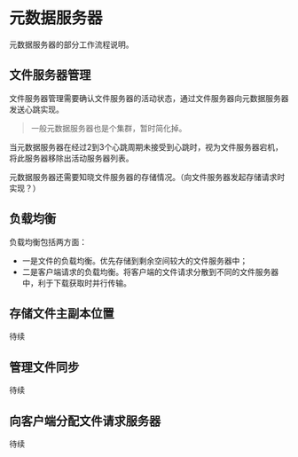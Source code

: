 # 元数据服务器

元数据服务器的部分工作流程说明。

## 文件服务器管理
文件服务器管理需要确认文件服务器的活动状态，通过文件服务器向元数据服务器发送心跳实现。
> 一般元数据服务器也是个集群，暂时简化掉。

当元数据服务器在经过2到3个心跳周期未接受到心跳时，视为文件服务器宕机，
将此服务器移除出活动服务器列表。

元数据服务器还需要知晓文件服务器的存储情况。（向文件服务器发起存储请求时实现？）


## 负载均衡
负载均衡包括两方面：
- 一是文件的负载均衡。优先存储到剩余空间较大的文件服务器中；
- 二是客户端请求的负载均衡。将客户端的文件请求分散到不同的文件服务器中，利于下载获取时并行传输。


## 存储文件主副本位置
待续

## 管理文件同步
待续

## 向客户端分配文件请求服务器
待续
